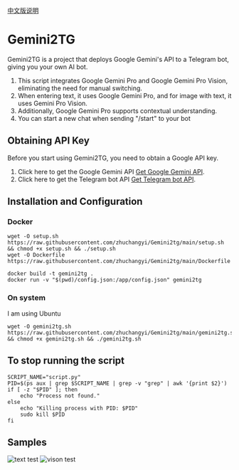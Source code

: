 [中文版说明](README.cn.md)  
# Gemini2TG

Gemini2TG is a project that deploys Google Gemini's API to a Telegram bot, giving you your own AI bot.  
1. This script integrates Google Gemini Pro and Google Gemini Pro Vision, eliminating the need for manual switching.  
2. When entering text, it uses Google Gemini Pro, and for image with text, it uses Gemini Pro Vision.  
3. Additionally, Google Gemini Pro supports contextual understanding.
4. You can start a new chat when sending "/start" to your bot

## Obtaining API Key

Before you start using Gemini2TG, you need to obtain a Google API key.

1. Click here to get the Google Gemini API [Get Google Gemini API](https://makersuite.google.com/app/apikey).
2. Click here to get the Telegram bot API [Get Telegram bot API](https://telegram.me/BotFather).

## Installation and Configuration 
### Docker 
```#bash
wget -O setup.sh https://raw.githubusercontent.com/zhuchangyi/Gemini2tg/main/setup.sh && chmod +x setup.sh && ./setup.sh
wget -O Dockerfile https://raw.githubusercontent.com/zhuchangyi/Gemini2tg/main/Dockerfile
```
```#bash
docker build -t gemini2tg .
docker run -v "$(pwd)/config.json:/app/config.json" gemini2tg
```
### On system
I am using Ubuntu
```#bash
wget -O gemini2tg.sh https://raw.githubusercontent.com/zhuchangyi/Gemini2tg/main/gemini2tg.sh && chmod +x gemini2tg.sh && ./gemini2tg.sh 
```
## To stop running the script  
```#bash
SCRIPT_NAME="script.py"
PID=$(ps aux | grep $SCRIPT_NAME | grep -v "grep" | awk '{print $2}')
if [ -z "$PID" ]; then
    echo "Process not found."
else
    echo "Killing process with PID: $PID"
    sudo kill $PID
fi
```
## Samples
![text test](https://github.com/zhuchangyi/Gemini2tg/blob/main/test.png "test")
![vison test](https://github.com/zhuchangyi/Gemini2tg/blob/main/vision_test.png "vison_test")
